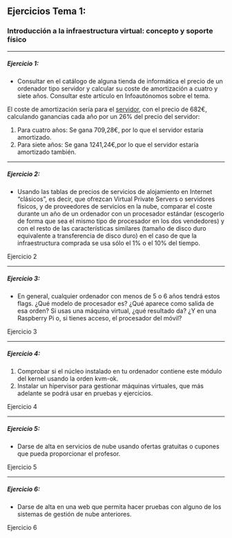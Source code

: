 ## Ejercicios Tema 1:

### Introducción a la infraestructura virtual: concepto y soporte físico

* * *

##### Ejercicio 1:

-   Consultar en el catálogo de alguna tienda de informática el precio de un ordenador tipo servidor y calcular su coste de amortización a cuatro y siete años. Consultar este artículo en Infoautónomos sobre el tema.

El coste de amortización sería para el [servidor](https://www.pccomponentes.com/hp-proliant-ml30-gen9-intel-xeon-e3-1220v68gb-reacondicionado), con el precio de 682€, calculando ganancias cada año por un 26% del precio del servidor:  

1.  Para cuatro años: Se gana 709,28€, por lo que el servidor estaría amortizado.
2.  Para siete años: Se gana 1241,24€,por lo que el servidor estaría amortizado también.

* * *

##### Ejercicio 2:

-   Usando las tablas de precios de servicios de alojamiento en Internet “clásicos”, es decir, que ofrezcan Virtual Private Servers o servidores físicos, y de proveedores de servicios en la nube, comparar el coste durante un año de un ordenador con un procesador estándar (escogerlo de forma que sea el mismo tipo de procesador en los dos vendedores) y con el resto de las características similares (tamaño de disco duro equivalente a transferencia de disco duro) en el caso de que la infraestructura comprada se usa sólo el 1% o el 10% del tiempo.

Ejercicio 2

* * *

##### Ejercicio 3:

-   En general, cualquier ordenador con menos de 5 o 6 años tendrá estos flags. ¿Qué modelo de procesador es? ¿Qué aparece como salida de esa orden? Si usas una máquina virtual, ¿qué resultado da? ¿Y en una Raspberry Pi o, si tienes acceso, el procesador del móvil?

Ejercicio 3

* * *

##### Ejercicio 4:

1.  Comprobar si el núcleo instalado en tu ordenador contiene este módulo del kernel usando la orden kvm-ok.
2.  Instalar un hipervisor para gestionar máquinas virtuales, que más adelante se podrá usar en pruebas y ejercicios.

Ejercicio 4

* * *

##### Ejercicio 5:

-   Darse de alta en servicios de nube usando ofertas gratuitas o cupones que pueda proporcionar el profesor.

Ejercicio 5

* * *

##### Ejercicio 6:

-   Darse de alta en una web que permita hacer pruebas con alguno de los sistemas de gestión de nube anteriores.

Ejercicio 6
